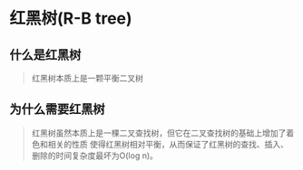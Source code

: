 # 红黑树(R-B tree)

## 什么是红黑树

> 红黑树本质上是一颗平衡二叉树

## 为什么需要红黑树

> 红黑树虽然本质上是一棵二叉查找树，但它在二叉查找树的基础上增加了着色和相关的性质
使得红黑树相对平衡，从而保证了红黑树的查找、插入、删除的时间复杂度最坏为O(log n)。
  
 

